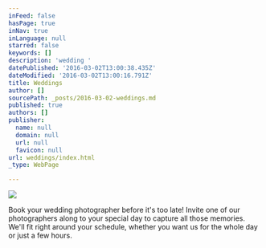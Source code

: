 ```yaml
---
inFeed: false
hasPage: true
inNav: true
inLanguage: null
starred: false
keywords: []
description: 'wedding '
datePublished: '2016-03-02T13:00:38.435Z'
dateModified: '2016-03-02T13:00:16.791Z'
title: Weddings
author: []
sourcePath: _posts/2016-03-02-weddings.md
published: true
authors: []
publisher:
  name: null
  domain: null
  url: null
  favicon: null
url: weddings/index.html
_type: WebPage

---
```

![](https://the-grid-user-content.s3-us-west-2.amazonaws.com/1323de10-31b6-48e3-8f84-ab3d5f7ceffb.jpg)

Book your wedding photographer before it's too late! Invite one of our photographers along to your special day to capture all those memories. We'll fit right around your schedule, whether you want us for the whole day or just a few hours.